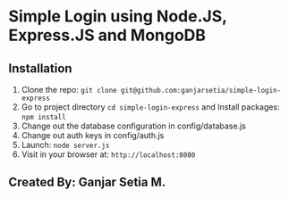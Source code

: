 # Simple Login using Node.JS, Express.JS and MongoDB

## Installation

1. Clone the repo: `git clone git@github.com:ganjarsetia/simple-login-express`
2. Go to project directory `cd simple-login-express` and Install packages: `npm install`
3. Change out the database configuration in config/database.js
4. Change out auth keys in config/auth.js
5. Launch: `node server.js`
6. Visit in your browser at: `http://localhost:8080`

## Created By: Ganjar Setia M.